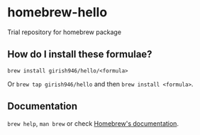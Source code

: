 # homebrew-hello
Trial repository for homebrew package

## How do I install these formulae?

`brew install girish946/hello/<formula>`

Or `brew tap girish946/hello` and then `brew install <formula>`.

## Documentation

`brew help`, `man brew` or check [Homebrew's documentation](https://docs.brew.sh).

